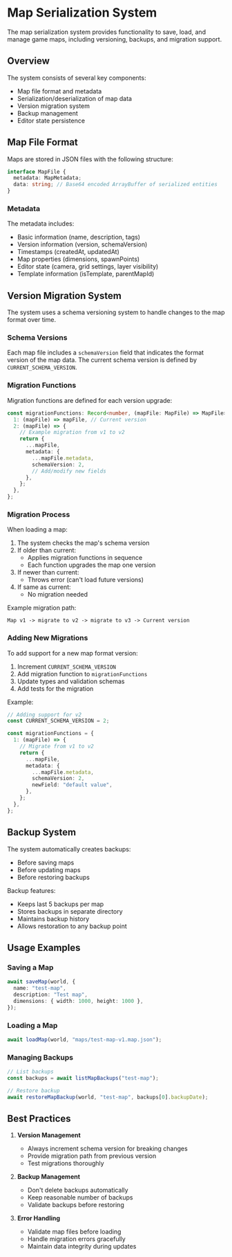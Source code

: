 # Map Serialization System

The map serialization system provides functionality to save, load, and manage game maps, including versioning, backups, and migration support.

## Overview

The system consists of several key components:

- Map file format and metadata
- Serialization/deserialization of map data
- Version migration system
- Backup management
- Editor state persistence

## Map File Format

Maps are stored in JSON files with the following structure:

```typescript
interface MapFile {
  metadata: MapMetadata;
  data: string; // Base64 encoded ArrayBuffer of serialized entities
}
```

### Metadata

The metadata includes:

- Basic information (name, description, tags)
- Version information (version, schemaVersion)
- Timestamps (createdAt, updatedAt)
- Map properties (dimensions, spawnPoints)
- Editor state (camera, grid settings, layer visibility)
- Template information (isTemplate, parentMapId)

## Version Migration System

The system uses a schema versioning system to handle changes to the map format over time.

### Schema Versions

Each map file includes a `schemaVersion` field that indicates the format version of the map data. The current schema version is defined by `CURRENT_SCHEMA_VERSION`.

### Migration Functions

Migration functions are defined for each version upgrade:

```typescript
const migrationFunctions: Record<number, (mapFile: MapFile) => MapFile> = {
  1: (mapFile) => mapFile, // Current version
  2: (mapFile) => {
    // Example migration from v1 to v2
    return {
      ...mapFile,
      metadata: {
        ...mapFile.metadata,
        schemaVersion: 2,
        // Add/modify new fields
      },
    };
  },
};
```

### Migration Process

When loading a map:

1. The system checks the map's schema version
2. If older than current:
   - Applies migration functions in sequence
   - Each function upgrades the map one version
3. If newer than current:
   - Throws error (can't load future versions)
4. If same as current:
   - No migration needed

Example migration path:

```
Map v1 -> migrate to v2 -> migrate to v3 -> Current version
```

### Adding New Migrations

To add support for a new map format version:

1. Increment `CURRENT_SCHEMA_VERSION`
2. Add migration function to `migrationFunctions`
3. Update types and validation schemas
4. Add tests for the migration

Example:

```typescript
// Adding support for v2
const CURRENT_SCHEMA_VERSION = 2;

const migrationFunctions = {
  1: (mapFile) => {
    // Migrate from v1 to v2
    return {
      ...mapFile,
      metadata: {
        ...mapFile.metadata,
        schemaVersion: 2,
        newField: "default value",
      },
    };
  },
};
```

## Backup System

The system automatically creates backups:

- Before saving maps
- Before updating maps
- Before restoring backups

Backup features:

- Keeps last 5 backups per map
- Stores backups in separate directory
- Maintains backup history
- Allows restoration to any backup point

## Usage Examples

### Saving a Map

```typescript
await saveMap(world, {
  name: "test-map",
  description: "Test map",
  dimensions: { width: 1000, height: 1000 },
});
```

### Loading a Map

```typescript
await loadMap(world, "maps/test-map-v1.map.json");
```

### Managing Backups

```typescript
// List backups
const backups = await listMapBackups("test-map");

// Restore backup
await restoreMapBackup(world, "test-map", backups[0].backupDate);
```

## Best Practices

1. **Version Management**

   - Always increment schema version for breaking changes
   - Provide migration path from previous version
   - Test migrations thoroughly

2. **Backup Management**

   - Don't delete backups automatically
   - Keep reasonable number of backups
   - Validate backups before restoring

3. **Error Handling**
   - Validate map files before loading
   - Handle migration errors gracefully
   - Maintain data integrity during updates

